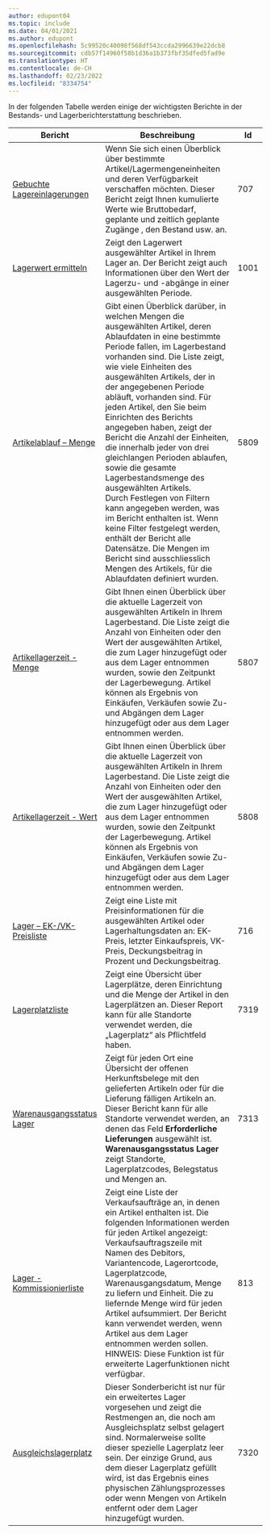 ```yaml
---
author: edupont04
ms.topic: include
ms.date: 04/01/2021
ms.author: edupont
ms.openlocfilehash: 5c99520c40098f568df543ccda2996639e22dcb8
ms.sourcegitcommit: cdb57f14960f58b1d36a1b373fbf35dfed5fad9e
ms.translationtype: HT
ms.contentlocale: de-CH
ms.lasthandoff: 02/23/2022
ms.locfileid: "8334754"
---
```

In der folgenden Tabelle werden einige der wichtigsten Berichte in der Bestands- und Lagerberichterstattung beschrieben.

| Bericht | Beschreibung | Id | 
|---------|---------|---------|
|[Gebuchte Lagereinlagerungen](https://businesscentral.dynamics.com?report=707)|Wenn Sie sich einen Überblick über bestimmte Artikel/Lagermengeneinheiten und deren Verfügbarkeit verschaffen möchten. Dieser Bericht zeigt Ihnen kumulierte Werte wie Bruttobedarf, geplante und zeitlich geplante Zugänge , den Bestand usw. an. |707|
|[Lagerwert ermitteln](https://businesscentral.dynamics.com?report=1001)|Zeigt den Lagerwert ausgewählter Artikel in Ihrem Lager an. Der Bericht zeigt auch Informationen über den Wert der Lagerzu- und -abgänge in einer ausgewählten Periode.|1001|
|[Artikelablauf – Menge](https://businesscentral.dynamics.com?report=5809)|Gibt einen Überblick darüber, in welchen Mengen die ausgewählten Artikel, deren Ablaufdaten in eine bestimmte Periode fallen, im Lagerbestand vorhanden sind. Die Liste zeigt, wie viele Einheiten des ausgewählten Artikels, der in der angegebenen Periode abläuft, vorhanden sind. Für jeden Artikel, den Sie beim Einrichten des Berichts angegeben haben, zeigt der Bericht die Anzahl der Einheiten, die innerhalb jeder von drei gleichlangen Perioden ablaufen, sowie die gesamte Lagerbestandsmenge des ausgewählten Artikels.<br>Durch Festlegen von Filtern kann angegeben werden, was im Bericht enthalten ist. Wenn keine Filter festgelegt werden, enthält der Bericht alle Datensätze. Die Mengen im Bericht sind ausschliesslich Mengen des Artikels, für die Ablaufdaten definiert wurden.|5809|
|[Artikellagerzeit - Menge](https://businesscentral.dynamics.com?report=5807)|Gibt Ihnen einen Überblick über die aktuelle Lagerzeit von ausgewählten Artikeln in Ihrem Lagerbestand. Die Liste zeigt die Anzahl von Einheiten oder den Wert der ausgewählten Artikel, die zum Lager hinzugefügt oder aus dem Lager entnommen wurden, sowie den Zeitpunkt der Lagerbewegung. Artikel können als Ergebnis von Einkäufen, Verkäufen sowie Zu- und Abgängen dem Lager hinzugefügt oder aus dem Lager entnommen werden.|5807|
|[Artikellagerzeit - Wert](https://businesscentral.dynamics.com?report=5808)|Gibt Ihnen einen Überblick über die aktuelle Lagerzeit von ausgewählten Artikeln in Ihrem Lagerbestand. Die Liste zeigt die Anzahl von Einheiten oder den Wert der ausgewählten Artikel, die zum Lager hinzugefügt oder aus dem Lager entnommen wurden, sowie den Zeitpunkt der Lagerbewegung. Artikel können als Ergebnis von Einkäufen, Verkäufen sowie Zu- und Abgängen dem Lager hinzugefügt oder aus dem Lager entnommen werden.|5808|
|[Lager – EK-/VK-Preisliste](https://businesscentral.dynamics.com?report=716)|Zeigt eine Liste mit Preisinformationen für die ausgewählten Artikel oder Lagerhaltungsdaten an: EK-Preis, letzter Einkaufspreis, VK-Preis, Deckungsbeitrag in Prozent und Deckungsbeitrag. |716|
|[Lagerplatzliste](https://businesscentral.dynamics.com?report=7319)|Zeigt eine Übersicht über Lagerplätze, deren Einrichtung und die Menge der Artikel in den Lagerplätzen an. Dieser Report kann für alle Standorte verwendet werden, die „Lagerplatz“ als Pflichtfeld haben. |7319|
|[Warenausgangsstatus Lager](https://businesscentral.dynamics.com?report=7313)|Zeigt für jeden Ort eine Übersicht der offenen Herkunftsbelege mit den gelieferten Artikeln oder für die Lieferung fälligen Artikeln an. Dieser Bericht kann für alle Standorte verwendet werden, an denen das Feld **Erforderliche Lieferungen** ausgewählt ist. **Warenausgangsstatus Lager** zeigt Standorte, Lagerplatzcodes, Belegstatus und Mengen an.|7313|
|[Lager - Kommissionierliste](https://businesscentral.dynamics.com?report=813)|Zeigt eine Liste der Verkaufsaufträge an, in denen ein Artikel enthalten ist. Die folgenden Informationen werden für jeden Artikel angezeigt: Verkaufsauftragszeile mit Namen des Debitors, Variantencode, Lagerortcode, Lagerplatzcode, Warenausgangsdatum, Menge zu liefern und Einheit. Die zu liefernde Menge wird für jeden Artikel aufsummiert. Der Bericht kann verwendet werden, wenn Artikel aus dem Lager entnommen werden sollen.<br>HINWEIS: Diese Funktion ist für erweiterte Lagerfunktionen nicht verfügbar.|813|
|[Ausgleichslagerplatz](https://businesscentral.dynamics.com?report=7320)|Dieser Sonderbericht ist nur für ein erweitertes Lager vorgesehen und zeigt die Restmengen an, die noch am Ausgleichsplatz selbst gelagert sind. Normalerweise sollte dieser spezielle Lagerplatz leer sein. Der einzige Grund, aus dem dieser Lagerplatz gefüllt wird, ist das Ergebnis eines physischen Zählungsprozesses oder wenn Mengen von Artikeln entfernt oder dem Lager hinzugefügt wurden.|7320|